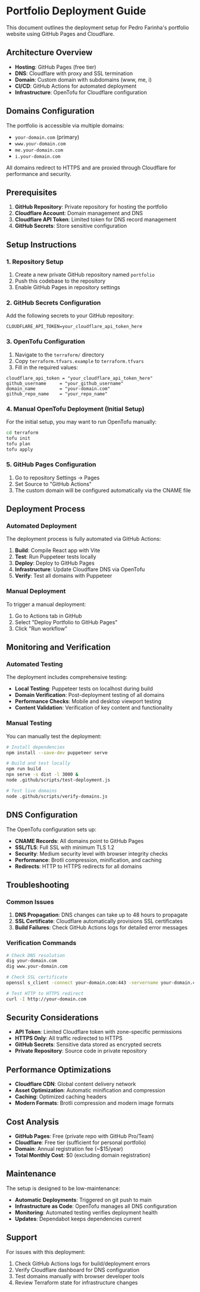 # Portfolio Deployment Guide

This document outlines the deployment setup for Pedro Farinha's portfolio website using GitHub Pages and Cloudflare.

## Architecture Overview

- **Hosting**: GitHub Pages (free tier)
- **DNS**: Cloudflare with proxy and SSL termination
- **Domain**: Custom domain with subdomains (www, me, i)
- **CI/CD**: GitHub Actions for automated deployment
- **Infrastructure**: OpenTofu for Cloudflare configuration

## Domains Configuration

The portfolio is accessible via multiple domains:
- `your-domain.com` (primary)
- `www.your-domain.com`
- `me.your-domain.com`
- `i.your-domain.com`

All domains redirect to HTTPS and are proxied through Cloudflare for performance and security.

## Prerequisites

1. **GitHub Repository**: Private repository for hosting the portfolio
2. **Cloudflare Account**: Domain management and DNS
3. **Cloudflare API Token**: Limited token for DNS record management
4. **GitHub Secrets**: Store sensitive configuration

## Setup Instructions

### 1. Repository Setup

1. Create a new private GitHub repository named `portfolio`
2. Push this codebase to the repository
3. Enable GitHub Pages in repository settings

### 2. GitHub Secrets Configuration

Add the following secrets to your GitHub repository:

```
CLOUDFLARE_API_TOKEN=your_cloudflare_api_token_here
```

### 3. OpenTofu Configuration

1. Navigate to the `terraform/` directory
2. Copy `terraform.tfvars.example` to `terraform.tfvars`
3. Fill in the required values:

```hcl
cloudflare_api_token = "your_cloudflare_api_token_here"
github_username     = "your_github_username"
domain_name         = "your-domain.com"
github_repo_name    = "your_repo_name"
```

### 4. Manual OpenTofu Deployment (Initial Setup)

For the initial setup, you may want to run OpenTofu manually:

```bash
cd terraform
tofu init
tofu plan
tofu apply
```

### 5. GitHub Pages Configuration

1. Go to repository Settings → Pages
2. Set Source to "GitHub Actions"
3. The custom domain will be configured automatically via the CNAME file

## Deployment Process

### Automated Deployment

The deployment process is fully automated via GitHub Actions:

1. **Build**: Compile React app with Vite
2. **Test**: Run Puppeteer tests locally
3. **Deploy**: Deploy to GitHub Pages
4. **Infrastructure**: Update Cloudflare DNS via OpenTofu
5. **Verify**: Test all domains with Puppeteer

### Manual Deployment

To trigger a manual deployment:

1. Go to Actions tab in GitHub
2. Select "Deploy Portfolio to GitHub Pages"
3. Click "Run workflow"

## Monitoring and Verification

### Automated Testing

The deployment includes comprehensive testing:

- **Local Testing**: Puppeteer tests on localhost during build
- **Domain Verification**: Post-deployment testing of all domains
- **Performance Checks**: Mobile and desktop viewport testing
- **Content Validation**: Verification of key content and functionality

### Manual Testing

You can manually test the deployment:

```bash
# Install dependencies
npm install --save-dev puppeteer serve

# Build and test locally
npm run build
npx serve -s dist -l 3000 &
node .github/scripts/test-deployment.js

# Test live domains
node .github/scripts/verify-domains.js
```

## DNS Configuration

The OpenTofu configuration sets up:

- **CNAME Records**: All domains point to GitHub Pages
- **SSL/TLS**: Full SSL with minimum TLS 1.2
- **Security**: Medium security level with browser integrity checks
- **Performance**: Brotli compression, minification, and caching
- **Redirects**: HTTP to HTTPS redirects for all domains

## Troubleshooting

### Common Issues

1. **DNS Propagation**: DNS changes can take up to 48 hours to propagate
2. **SSL Certificate**: Cloudflare automatically provisions SSL certificates
3. **Build Failures**: Check GitHub Actions logs for detailed error messages

### Verification Commands

```bash
# Check DNS resolution
dig your-domain.com
dig www.your-domain.com

# Check SSL certificate
openssl s_client -connect your-domain.com:443 -servername your-domain.com

# Test HTTP to HTTPS redirect
curl -I http://your-domain.com
```

## Security Considerations

- **API Token**: Limited Cloudflare token with zone-specific permissions
- **HTTPS Only**: All traffic redirected to HTTPS
- **GitHub Secrets**: Sensitive data stored as encrypted secrets
- **Private Repository**: Source code in private repository

## Performance Optimizations

- **Cloudflare CDN**: Global content delivery network
- **Asset Optimization**: Automatic minification and compression
- **Caching**: Optimized caching headers
- **Modern Formats**: Brotli compression and modern image formats

## Cost Analysis

- **GitHub Pages**: Free (private repo with GitHub Pro/Team)
- **Cloudflare**: Free tier (sufficient for personal portfolio)
- **Domain**: Annual registration fee (~$15/year)
- **Total Monthly Cost**: $0 (excluding domain registration)

## Maintenance

The setup is designed to be low-maintenance:

- **Automatic Deployments**: Triggered on git push to main
- **Infrastructure as Code**: OpenTofu manages all DNS configuration
- **Monitoring**: Automated testing verifies deployment health
- **Updates**: Dependabot keeps dependencies current

## Support

For issues with this deployment:

1. Check GitHub Actions logs for build/deployment errors
2. Verify Cloudflare dashboard for DNS configuration
3. Test domains manually with browser developer tools
4. Review Terraform state for infrastructure changes
